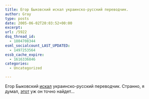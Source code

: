 ```yaml
---
title: Егор Быковский искал украинско-русский переводчик.
author: Gray
type: posts
date: 2005-06-02T20:03:52+00:00
excerpt:
url: /5922
dsq_thread_id:
  - 1804708344
esml_socialcount_LAST_UPDATED:
  - 1497253564
essb_cache_expire:
  - 1616336846
categories:
  - Uncategorized

---
```








Егор Быковский <a href="http://save.information.ru/index.php?itemid=747" target="_blank">искал</a> украинско-русский переводчик. Странно, я думал, <a href="http://www.uaportal.com/Translator/" target="_blank">этот</a> уж он точно найдет&#8230;